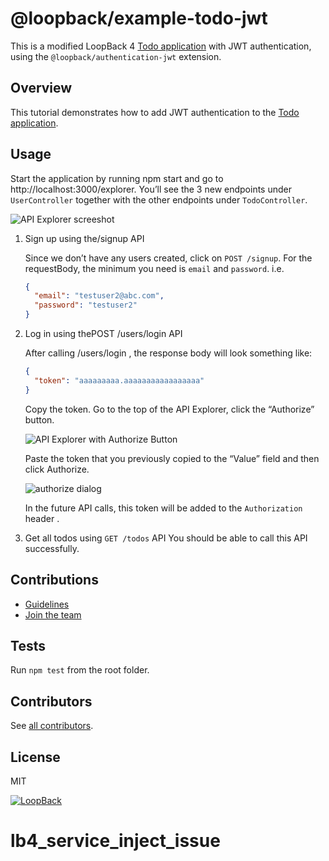 # @loopback/example-todo-jwt

This is a modified LoopBack 4
[Todo application](https://github.com/strongloop/loopback-next/tree/master/examples/todo)
with JWT authentication, using the `@loopback/authentication-jwt` extension.

## Overview

This tutorial demonstrates how to add JWT authentication to the
[Todo application](https://github.com/strongloop/loopback-next/tree/master/examples/todo).

## Usage

Start the application by running npm start and go to
http://localhost:3000/explorer. You’ll see the 3 new endpoints under
`UserController` together with the other endpoints under `TodoController`.

![API Explorer screeshot](https://loopback.io/pages/en/lb4/imgs/auth-tutorial-apiexplorer.png)

1. Sign up using the/signup API

   Since we don’t have any users created, click on `POST /signup`. For the
   requestBody, the minimum you need is `email` and `password`. i.e.

   ```json
   {
     "email": "testuser2@abc.com",
     "password": "testuser2"
   }
   ```

2. Log in using thePOST /users/login API

   After calling /users/login , the response body will look something like:

   ```json
   {
     "token": "aaaaaaaaa.aaaaaaaaaaaaaaaaa"
   }
   ```

   Copy the token. Go to the top of the API Explorer, click the “Authorize”
   button.

   ![API Explorer with Authorize Button](https://loopback.io/pages/en/lb4/imgs/auth-tutorial-auth-button.png)

   Paste the token that you previously copied to the “Value” field and then
   click Authorize.

   ![authorize dialog](https://loopback.io/pages/en/lb4/imgs/auth-tutorial-jwt-token.png)

   In the future API calls, this token will be added to the `Authorization`
   header .

3. Get all todos using `GET /todos` API You should be able to call this API
   successfully.

## Contributions

- [Guidelines](https://github.com/strongloop/loopback-next/blob/master/docs/CONTRIBUTING.md)
- [Join the team](https://github.com/strongloop/loopback-next/issues/110)

## Tests

Run `npm test` from the root folder.

## Contributors

See
[all contributors](https://github.com/strongloop/loopback-next/graphs/contributors).

## License

MIT

[![LoopBack](<https://github.com/strongloop/loopback-next/raw/master/docs/site/imgs/branding/Powered-by-LoopBack-Badge-(blue)-@2x.png>)](http://loopback.io/)
# lb4_service_inject_issue
